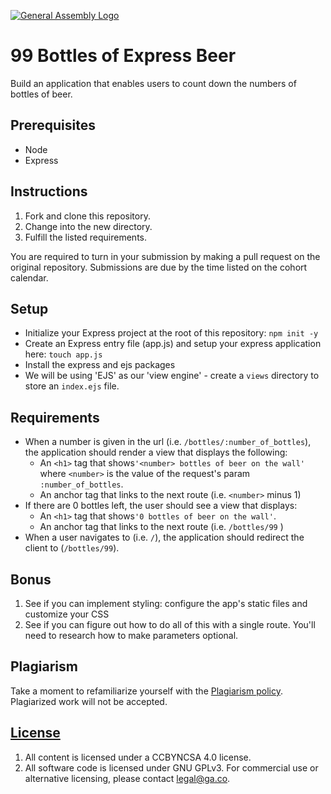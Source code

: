 [![General Assembly Logo](https://camo.githubusercontent.com/1a91b05b8f4d44b5bbfb83abac2b0996d8e26c92/687474703a2f2f692e696d6775722e636f6d2f6b6538555354712e706e67)](https://generalassemb.ly/education/web-development-immersive)

# 99 Bottles of Express Beer

Build an application that enables users to count down the numbers of bottles of
beer.

## Prerequisites

- Node
- Express

## Instructions

1. Fork and clone this repository.
1. Change into the new directory.
1. Fulfill the listed requirements.

You are required to turn in your submission by making a pull request on the
original repository. Submissions are due by the time listed on the cohort
calendar.

## Setup
- Initialize your Express project at the root of this repository:  `npm init -y`
- Create an Express entry file (app.js) and setup your express application here: `touch app.js`  
- Install the express and ejs packages
- We will be using 'EJS' as our 'view engine' - create a `views` directory to store an `index.ejs` file.  

## Requirements

- When a number is given in the url (i.e. `/bottles/:number_of_bottles`), the application  should render a view that displays the following:
    - An `<h1>` tag that shows`'<number> bottles of beer on the wall'` where `<number>` is the value of the request's param `:number_of_bottles`. 
    - An anchor tag that links to the next route (i.e. `<number>` minus 1)
- If there are 0 bottles left, the user should see a view that displays:
   - An `<h1>` tag that shows`'0 bottles of beer on the wall'`. 
   - An anchor tag that links to the next route (i.e. `/bottles/99` )
- When a user navigates to  (i.e. `/`), the application should redirect the client to (`/bottles/99`).

## Bonus
1. See if you can implement styling: configure the app's static files and customize your CSS
1. See if you can figure out how to do all of this with a single route. You'll need to research how to make parameters optional.

## Plagiarism

Take a moment to refamiliarize yourself with the [Plagiarism policy](https://git.generalassemb.ly/DC-WDI/Administrative/blob/master/plagiarism.md). Plagiarized work will not be accepted.

## [License](LICENSE)

1.  All content is licensed under a CC­BY­NC­SA 4.0 license.
1.  All software code is licensed under GNU GPLv3. For commercial use or
    alternative licensing, please contact legal@ga.co.
